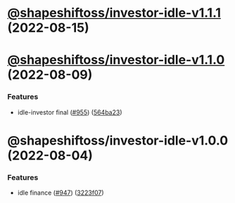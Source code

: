 # [@shapeshiftoss/investor-idle-v1.1.1](https://github.com/shapeshift/lib/compare/@shapeshiftoss/investor-idle-v1.1.0...@shapeshiftoss/investor-idle-v1.1.1) (2022-08-15)

# [@shapeshiftoss/investor-idle-v1.1.0](https://github.com/shapeshift/lib/compare/@shapeshiftoss/investor-idle-v1.0.0...@shapeshiftoss/investor-idle-v1.1.0) (2022-08-09)


### Features

* idle-investor final ([#955](https://github.com/shapeshift/lib/issues/955)) ([564ba23](https://github.com/shapeshift/lib/commit/564ba23a92ce4086917bac366e1bd6d419de3306))

# @shapeshiftoss/investor-idle-v1.0.0 (2022-08-04)


### Features

* idle finance ([#947](https://github.com/shapeshift/lib/issues/947)) ([3223f07](https://github.com/shapeshift/lib/commit/3223f076258ae032e6b9e0facdc640297730eba2))
